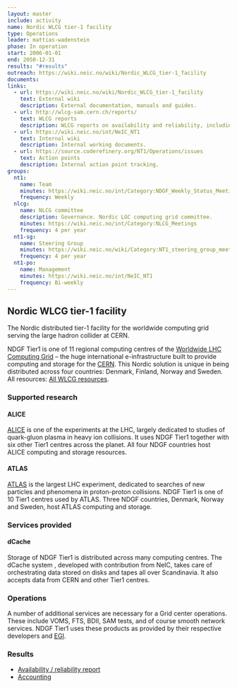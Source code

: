 ```yaml
---
layout: master
include: activity
name: Nordic WLCG tier-1 facility
type: Operations
leader: mattias-wadenstein
phase: In operation
start: 2006-01-01
end: 2050-12-31
results: "#results"
outreach: https://wiki.neic.no/wiki/Nordic_WLCG_tier-1_facility
documents:
links:
  - url: https://wiki.neic.no/wiki/Nordic_WLCG_tier-1_facility
    text: External wiki
    description: External documentation, manuals and guides.
  - url: http://wlcg-sam.cern.ch/reports/
    text: WLCG reports
    description: WLCG reports on availability and reliability, including NDGF-T1
  - url: https://wiki.neic.no/int/NeIC_NT1
    text: Internal wiki
    description: Internal working documents.
  - url: https://source.coderefinery.org/NT1/Operations/issues
    text: Action points
    description: Internal action point tracking.
groups:
  nt1:
    name: Team
    minutes: https://wiki.neic.no/int/Category:NDGF_Weekly_Status_Meetings
    frequency: Weekly
  nlcg:
    name: NLCG committee
    description: Governance. Nordic LGC computing grid committee.
    minutes: https://wiki.neic.no/int/Category:NLCG_Meetings
    frequency: 4 per year
  nt1-sg:
    name: Steering Group
    minutes: https://wiki.neic.no/wiki/Category:NT1_steering_group_meetings
    frequency: 4 per year
  nt1-po:
    name: Management
    minutes: https://wiki.neic.no/int/NeIC_NT1
    frequency: Bi-weekly
---
```


## Nordic WLCG tier-1 facility

The Nordic distributed tier-1 facility for the worldwide computing grid serving
the large hadron collider at CERN.

NDGF Tier1 is one of 11 regional computing centres of the [Worldwide LHC
Computing Grid](http://wlcg.web.cern.ch/)  – the huge international
e-infrastructure built to provide  computing and storage for the
[CERN](http://home.web.cern.ch/). This Nordic solution is unique in  being
distributed across four countries: Denmark, Finland, Norway and  Sweden. All
resources: [All WLCG resources](http://wlcg-rebus.cern.ch/apps/pledges/resources/).

### Supported research

#### ALICE
[ALICE](http://aliceinfo.cern.ch/Public/Welcome.html) is one of the experiments
at the LHC, largely dedicated to studies  of quark-gluon plasma in heavy ion
collisions. It uses NDGF Tier1 together  with six other Tier1 centres across the
planet. All four NDGF countries  host ALICE computing and storage resources.

#### ATLAS
[ATLAS](http://atlas.web.cern.ch/Atlas/Collaboration/) is the largest LHC
experiment, dedicated to searches of new particles  and phenomena in
proton-proton collisions. NDGF Tier1 is one of 10 Tier1  centres used by ATLAS.
Three  NDGF countries, Denmark, Norway and Sweden,  host ATLAS computing and
storage.

### Services provided

#### dCache
Storage of NDGF Tier1 is distributed across many computing centres. The
dCache system , developed with contribution from NeIC, takes care of
orchestrating data stored on disks and tapes all over Scandinavia. It also
accepts data from CERN and other Tier1 centres.

### Operations
A number of additional services are necessary for a Grid center operations.
These include VOMS, FTS, BDII, SAM tests, and of course smooth network
services. NDGF Tier1 uses these products as provided by their respective
developers and [EGI](http://www.egi.eu/).  

### Results
 * [Availability / reliability report](http://argo.egi.eu/lavoisier/site_ar?granularity=monthly&report=Critical&site=NDGF-T1&accept=html)
 * [Accounting](https://accounting.egi.eu/egi/site/NDGF-T1/normelap_processors/)
